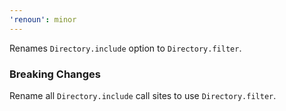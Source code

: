 ```yaml
---
'renoun': minor
---
```


Renames `Directory.include` option to `Directory.filter`.

### Breaking Changes

Rename all `Directory.include` call sites to use `Directory.filter`.
